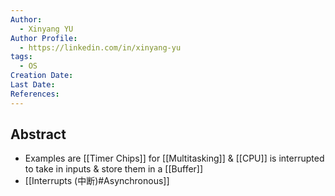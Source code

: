 ```yaml
---
Author:
  - Xinyang YU
Author Profile:
  - https://linkedin.com/in/xinyang-yu
tags:
  - OS
Creation Date: 
Last Date: 
References:
---
```

## Abstract
- Examples are [[Timer Chips]] for [[Multitasking]] & [[CPU]] is interrupted to take in inputs & store them in a [[Buffer]]
- [[Interrupts (中断)#Asynchronous]]
